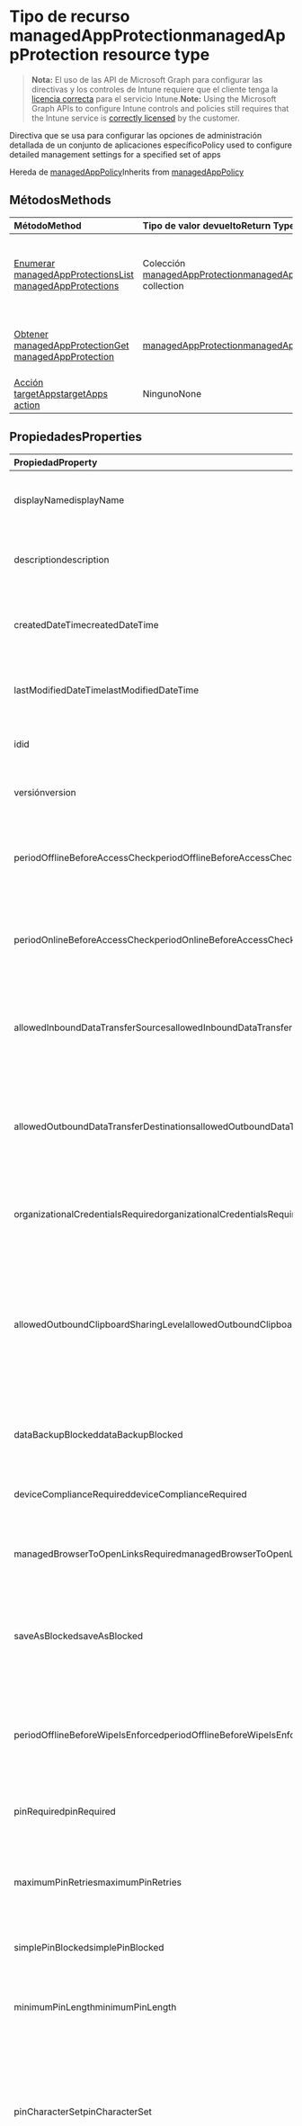 # <a name="managedappprotection-resource-type"></a><span data-ttu-id="5e588-101">Tipo de recurso managedAppProtection</span><span class="sxs-lookup"><span data-stu-id="5e588-101">managedAppProtection resource type</span></span>

> <span data-ttu-id="5e588-102">**Nota:** El uso de las API de Microsoft Graph para configurar las directivas y los controles de Intune requiere que el cliente tenga la [licencia correcta](https://go.microsoft.com/fwlink/?linkid=839381) para el servicio Intune.</span><span class="sxs-lookup"><span data-stu-id="5e588-102">**Note:** Using the Microsoft Graph APIs to configure Intune controls and policies still requires that the Intune service is [correctly licensed](https://go.microsoft.com/fwlink/?linkid=839381) by the customer.</span></span>

<span data-ttu-id="5e588-103">Directiva que se usa para configurar las opciones de administración detallada de un conjunto de aplicaciones específico</span><span class="sxs-lookup"><span data-stu-id="5e588-103">Policy used to configure detailed management settings for a specified set of apps</span></span>

<span data-ttu-id="5e588-104">Hereda de [managedAppPolicy](../resources/intune_mam_managedapppolicy.md)</span><span class="sxs-lookup"><span data-stu-id="5e588-104">Inherits from [managedAppPolicy](../resources/intune_mam_managedapppolicy.md)</span></span>

## <a name="methods"></a><span data-ttu-id="5e588-105">Métodos</span><span class="sxs-lookup"><span data-stu-id="5e588-105">Methods</span></span>
|<span data-ttu-id="5e588-106">Método</span><span class="sxs-lookup"><span data-stu-id="5e588-106">Method</span></span>|<span data-ttu-id="5e588-107">Tipo de valor devuelto</span><span class="sxs-lookup"><span data-stu-id="5e588-107">Return Type</span></span>|<span data-ttu-id="5e588-108">Descripción</span><span class="sxs-lookup"><span data-stu-id="5e588-108">Description</span></span>|
|:---|:---|:---|
|[<span data-ttu-id="5e588-109">Enumerar managedAppProtections</span><span class="sxs-lookup"><span data-stu-id="5e588-109">List managedAppProtections</span></span>](../api/intune_mam_managedappprotection_list.md)|<span data-ttu-id="5e588-110">Colección [managedAppProtection](../resources/intune_mam_managedappprotection.md)</span><span class="sxs-lookup"><span data-stu-id="5e588-110">[managedAppProtection](../resources/intune_mam_managedappprotection.md) collection</span></span>|<span data-ttu-id="5e588-111">Enumere las propiedades y las relaciones de los objetos [managedAppProtection](../resources/intune_mam_managedappprotection.md).</span><span class="sxs-lookup"><span data-stu-id="5e588-111">List properties and relationships of the [managedAppProtection](../resources/intune_mam_managedappprotection.md) objects.</span></span>|
|[<span data-ttu-id="5e588-112">Obtener managedAppProtection</span><span class="sxs-lookup"><span data-stu-id="5e588-112">Get managedAppProtection</span></span>](../api/intune_mam_managedappprotection_get.md)|[<span data-ttu-id="5e588-113">managedAppProtection</span><span class="sxs-lookup"><span data-stu-id="5e588-113">managedAppProtection</span></span>](../resources/intune_mam_managedappprotection.md)|<span data-ttu-id="5e588-114">Lea las propiedades y las relaciones del objeto [managedAppProtection](../resources/intune_mam_managedappprotection.md).</span><span class="sxs-lookup"><span data-stu-id="5e588-114">Read properties and relationships of [plannerTaskDetails](../resources/intune_mam_managedappprotection.md) object.</span></span>|
|[<span data-ttu-id="5e588-115">Acción targetApps</span><span class="sxs-lookup"><span data-stu-id="5e588-115">targetApps action</span></span>](../api/intune_mam_managedappprotection_targetapps.md)|<span data-ttu-id="5e588-116">Ninguno</span><span class="sxs-lookup"><span data-stu-id="5e588-116">None</span></span>|<span data-ttu-id="5e588-117">Todavía no documentado</span><span class="sxs-lookup"><span data-stu-id="5e588-117">Not yet documented</span></span>|

## <a name="properties"></a><span data-ttu-id="5e588-118">Propiedades</span><span class="sxs-lookup"><span data-stu-id="5e588-118">Properties</span></span>
|<span data-ttu-id="5e588-119">Propiedad</span><span class="sxs-lookup"><span data-stu-id="5e588-119">Property</span></span>|<span data-ttu-id="5e588-120">Tipo</span><span class="sxs-lookup"><span data-stu-id="5e588-120">Type</span></span>|<span data-ttu-id="5e588-121">Descripción</span><span class="sxs-lookup"><span data-stu-id="5e588-121">Description</span></span>|
|:---|:---|:---|
|<span data-ttu-id="5e588-122">displayName</span><span class="sxs-lookup"><span data-stu-id="5e588-122">displayName</span></span>|<span data-ttu-id="5e588-123">Cadena</span><span class="sxs-lookup"><span data-stu-id="5e588-123">String</span></span>|<span data-ttu-id="5e588-124">Nombre para mostrar de la directiva.</span><span class="sxs-lookup"><span data-stu-id="5e588-124">Policy display name.</span></span> <span data-ttu-id="5e588-125">Heredado de [managedAppPolicy](../resources/intune_mam_managedapppolicy.md)</span><span class="sxs-lookup"><span data-stu-id="5e588-125">Inherited from [managedAppPolicy](../resources/intune_mam_managedapppolicy.md)</span></span>|
|<span data-ttu-id="5e588-126">description</span><span class="sxs-lookup"><span data-stu-id="5e588-126">description</span></span>|<span data-ttu-id="5e588-127">Cadena</span><span class="sxs-lookup"><span data-stu-id="5e588-127">String</span></span>|<span data-ttu-id="5e588-128">La descripción de la directiva.</span><span class="sxs-lookup"><span data-stu-id="5e588-128">The policy's description.</span></span> <span data-ttu-id="5e588-129">Heredado de [managedAppPolicy](../resources/intune_mam_managedapppolicy.md)</span><span class="sxs-lookup"><span data-stu-id="5e588-129">Inherited from [managedAppPolicy](../resources/intune_mam_managedapppolicy.md)</span></span>|
|<span data-ttu-id="5e588-130">createdDateTime</span><span class="sxs-lookup"><span data-stu-id="5e588-130">createdDateTime</span></span>|<span data-ttu-id="5e588-131">DateTimeOffset</span><span class="sxs-lookup"><span data-stu-id="5e588-131">DateTimeOffset</span></span>|<span data-ttu-id="5e588-132">La fecha y la hora de creación de la directiva.</span><span class="sxs-lookup"><span data-stu-id="5e588-132">The date and time when the page was created.</span></span> <span data-ttu-id="5e588-133">Heredado de [managedAppPolicy](../resources/intune_mam_managedapppolicy.md)</span><span class="sxs-lookup"><span data-stu-id="5e588-133">Inherited from [managedAppPolicy](../resources/intune_mam_managedapppolicy.md)</span></span>|
|<span data-ttu-id="5e588-134">lastModifiedDateTime</span><span class="sxs-lookup"><span data-stu-id="5e588-134">lastModifiedDateTime</span></span>|<span data-ttu-id="5e588-135">DateTimeOffset</span><span class="sxs-lookup"><span data-stu-id="5e588-135">DateTimeOffset</span></span>|<span data-ttu-id="5e588-136">Última vez que se modificó la directiva.</span><span class="sxs-lookup"><span data-stu-id="5e588-136">Last time the policy was modified.</span></span> <span data-ttu-id="5e588-137">Heredado de [managedAppPolicy](../resources/intune_mam_managedapppolicy.md)</span><span class="sxs-lookup"><span data-stu-id="5e588-137">Inherited from [managedAppPolicy](../resources/intune_mam_managedapppolicy.md)</span></span>|
|<span data-ttu-id="5e588-138">id</span><span class="sxs-lookup"><span data-stu-id="5e588-138">id</span></span>|<span data-ttu-id="5e588-139">Cadena</span><span class="sxs-lookup"><span data-stu-id="5e588-139">String</span></span>|<span data-ttu-id="5e588-140">Clave de la entidad.</span><span class="sxs-lookup"><span data-stu-id="5e588-140">Key of the setting.</span></span> <span data-ttu-id="5e588-141">Heredado de [managedAppPolicy](../resources/intune_mam_managedapppolicy.md)</span><span class="sxs-lookup"><span data-stu-id="5e588-141">Inherited from [managedAppPolicy](../resources/intune_mam_managedapppolicy.md)</span></span>|
|<span data-ttu-id="5e588-142">versión</span><span class="sxs-lookup"><span data-stu-id="5e588-142">version</span></span>|<span data-ttu-id="5e588-143">Cadena</span><span class="sxs-lookup"><span data-stu-id="5e588-143">String</span></span>|<span data-ttu-id="5e588-144">Versión de la entidad.</span><span class="sxs-lookup"><span data-stu-id="5e588-144">Version of the entity.</span></span> <span data-ttu-id="5e588-145">Heredado de [managedAppPolicy](../resources/intune_mam_managedapppolicy.md)</span><span class="sxs-lookup"><span data-stu-id="5e588-145">Inherited from [managedAppPolicy](../resources/intune_mam_managedapppolicy.md)</span></span>|
|<span data-ttu-id="5e588-146">periodOfflineBeforeAccessCheck</span><span class="sxs-lookup"><span data-stu-id="5e588-146">periodOfflineBeforeAccessCheck</span></span>|<span data-ttu-id="5e588-147">Duración</span><span class="sxs-lookup"><span data-stu-id="5e588-147">Duration</span></span>|<span data-ttu-id="5e588-148">El período tras el cual se comprueba el acceso cuando el dispositivo no está conectado a Internet.</span><span class="sxs-lookup"><span data-stu-id="5e588-148">The period after which access is checked when the device is not connected to the internet.</span></span>|
|<span data-ttu-id="5e588-149">periodOnlineBeforeAccessCheck</span><span class="sxs-lookup"><span data-stu-id="5e588-149">periodOnlineBeforeAccessCheck</span></span>|<span data-ttu-id="5e588-150">Duración</span><span class="sxs-lookup"><span data-stu-id="5e588-150">Duration</span></span>|<span data-ttu-id="5e588-151">El período tras el cual se comprueba el acceso cuando el dispositivo está conectado a Internet.</span><span class="sxs-lookup"><span data-stu-id="5e588-151">The period after which access is checked when the device is connected to the internet.</span></span>|
|<span data-ttu-id="5e588-152">allowedInboundDataTransferSources</span><span class="sxs-lookup"><span data-stu-id="5e588-152">allowedInboundDataTransferSources</span></span>|<span data-ttu-id="5e588-153">Cadena</span><span class="sxs-lookup"><span data-stu-id="5e588-153">String</span></span>|<span data-ttu-id="5e588-154">Orígenes desde los que permite la transferencia de datos.</span><span class="sxs-lookup"><span data-stu-id="5e588-154">Sources from which data is allowed to be transferred.</span></span> <span data-ttu-id="5e588-155">Los valores posibles son: `allApps`, `managedApps` y `none`.</span><span class="sxs-lookup"><span data-stu-id="5e588-155">Possible values are: `allApps`, `managedApps`, `none`.</span></span>|
|<span data-ttu-id="5e588-156">allowedOutboundDataTransferDestinations</span><span class="sxs-lookup"><span data-stu-id="5e588-156">allowedOutboundDataTransferDestinations</span></span>|<span data-ttu-id="5e588-157">Cadena</span><span class="sxs-lookup"><span data-stu-id="5e588-157">String</span></span>|<span data-ttu-id="5e588-158">Destinos a los que permite la transferencia de datos.</span><span class="sxs-lookup"><span data-stu-id="5e588-158">Destinations to which data is allowed to be transferred.</span></span> <span data-ttu-id="5e588-159">Los valores posibles son: `allApps`, `managedApps` y `none`.</span><span class="sxs-lookup"><span data-stu-id="5e588-159">Possible values are: `allApps`, `managedApps`, `none`.</span></span>|
|<span data-ttu-id="5e588-160">organizationalCredentialsRequired</span><span class="sxs-lookup"><span data-stu-id="5e588-160">organizationalCredentialsRequired</span></span>|<span data-ttu-id="5e588-161">Booleano</span><span class="sxs-lookup"><span data-stu-id="5e588-161">Boolean</span></span>|<span data-ttu-id="5e588-162">Indica si son necesarias las credenciales de la organización para usar la aplicación.</span><span class="sxs-lookup"><span data-stu-id="5e588-162">Indicates whether organizational credentials are required for app use.</span></span>|
|<span data-ttu-id="5e588-163">allowedOutboundClipboardSharingLevel</span><span class="sxs-lookup"><span data-stu-id="5e588-163">allowedOutboundClipboardSharingLevel</span></span>|<span data-ttu-id="5e588-164">Cadena</span><span class="sxs-lookup"><span data-stu-id="5e588-164">String</span></span>|<span data-ttu-id="5e588-165">El nivel al que puede compartirse el Portapapeles entre aplicaciones en el dispositivo administrado.</span><span class="sxs-lookup"><span data-stu-id="5e588-165">The level to which the clipboard may be shared between apps on the managed device.</span></span> <span data-ttu-id="5e588-166">Los valores posibles son: `allApps`, `managedAppsWithPasteIn`, `managedApps` y `blocked`.</span><span class="sxs-lookup"><span data-stu-id="5e588-166">Possible values are: `allApps`, `managedAppsWithPasteIn`, `managedApps`, `blocked`.</span></span>|
|<span data-ttu-id="5e588-167">dataBackupBlocked</span><span class="sxs-lookup"><span data-stu-id="5e588-167">dataBackupBlocked</span></span>|<span data-ttu-id="5e588-168">Booleano</span><span class="sxs-lookup"><span data-stu-id="5e588-168">Boolean</span></span>|<span data-ttu-id="5e588-169">Indica si se bloquea la copia de seguridad de los datos de la aplicación administrada.</span><span class="sxs-lookup"><span data-stu-id="5e588-169">Indicates whether the backup of a managed app's data is blocked.</span></span>|
|<span data-ttu-id="5e588-170">deviceComplianceRequired</span><span class="sxs-lookup"><span data-stu-id="5e588-170">deviceComplianceRequired</span></span>|<span data-ttu-id="5e588-171">Booleano</span><span class="sxs-lookup"><span data-stu-id="5e588-171">Boolean</span></span>|<span data-ttu-id="5e588-172">Indica si se requiere el cumplimiento del dispositivo.</span><span class="sxs-lookup"><span data-stu-id="5e588-172">Indicates whether device compliance is required.</span></span>|
|<span data-ttu-id="5e588-173">managedBrowserToOpenLinksRequired</span><span class="sxs-lookup"><span data-stu-id="5e588-173">managedBrowserToOpenLinksRequired</span></span>|<span data-ttu-id="5e588-174">Booleano</span><span class="sxs-lookup"><span data-stu-id="5e588-174">Boolean</span></span>|<span data-ttu-id="5e588-175">Indica si se deberían abrir los vínculos de Internet en la aplicación del explorador administrado.</span><span class="sxs-lookup"><span data-stu-id="5e588-175">Indicates whether internet links should be opened in the managed browser app.</span></span>|
|<span data-ttu-id="5e588-176">saveAsBlocked</span><span class="sxs-lookup"><span data-stu-id="5e588-176">saveAsBlocked</span></span>|<span data-ttu-id="5e588-177">Booleano</span><span class="sxs-lookup"><span data-stu-id="5e588-177">Boolean</span></span>|<span data-ttu-id="5e588-178">Indica si los usuarios pueden usar el elemento de menú "Guardar como" para guardar una copia de los archivos protegidos.</span><span class="sxs-lookup"><span data-stu-id="5e588-178">Indicates whether users may use the "Save As" menu item to save a copy of protected files.</span></span>|
|<span data-ttu-id="5e588-179">periodOfflineBeforeWipeIsEnforced</span><span class="sxs-lookup"><span data-stu-id="5e588-179">periodOfflineBeforeWipeIsEnforced</span></span>|<span data-ttu-id="5e588-180">Duración</span><span class="sxs-lookup"><span data-stu-id="5e588-180">Duration</span></span>|<span data-ttu-id="5e588-181">La cantidad de tiempo que una aplicación puede estar desconectada de Internet antes de que se borren los datos administrados.</span><span class="sxs-lookup"><span data-stu-id="5e588-181">The amount of time an app is allowed to remain disconnected from the internet before all managed data it is wiped.</span></span>|
|<span data-ttu-id="5e588-182">pinRequired</span><span class="sxs-lookup"><span data-stu-id="5e588-182">pinRequired</span></span>|<span data-ttu-id="5e588-183">Booleano</span><span class="sxs-lookup"><span data-stu-id="5e588-183">Boolean</span></span>|<span data-ttu-id="5e588-184">Indica si se requiere un PIN de nivel de aplicación.</span><span class="sxs-lookup"><span data-stu-id="5e588-184">Indicates whether an app-level pin is required.</span></span>|
|<span data-ttu-id="5e588-185">maximumPinRetries</span><span class="sxs-lookup"><span data-stu-id="5e588-185">maximumPinRetries</span></span>|<span data-ttu-id="5e588-186">Int32</span><span class="sxs-lookup"><span data-stu-id="5e588-186">Int32</span></span>|<span data-ttu-id="5e588-187">Número máximo de intentos de reintento de PIN incorrecto antes de que se borre la aplicación administrada.</span><span class="sxs-lookup"><span data-stu-id="5e588-187">Maximum number of incorrect pin retry attempts before the managed app is wiped.</span></span>|
|<span data-ttu-id="5e588-188">simplePinBlocked</span><span class="sxs-lookup"><span data-stu-id="5e588-188">simplePinBlocked</span></span>|<span data-ttu-id="5e588-189">Booleano</span><span class="sxs-lookup"><span data-stu-id="5e588-189">Boolean</span></span>|<span data-ttu-id="5e588-190">Indica si simplePin está bloqueado.</span><span class="sxs-lookup"><span data-stu-id="5e588-190">Indicates whether simplePin is blocked.</span></span>|
|<span data-ttu-id="5e588-191">minimumPinLength</span><span class="sxs-lookup"><span data-stu-id="5e588-191">minimumPinLength</span></span>|<span data-ttu-id="5e588-192">Int32</span><span class="sxs-lookup"><span data-stu-id="5e588-192">Int32</span></span>|<span data-ttu-id="5e588-193">Longitud mínima de PIN necesaria para un PIN de nivel de aplicación si PinRequired se establece en True</span><span class="sxs-lookup"><span data-stu-id="5e588-193">Minimum pin length required for an app-level pin if PinRequired is set to True</span></span>|
|<span data-ttu-id="5e588-194">pinCharacterSet</span><span class="sxs-lookup"><span data-stu-id="5e588-194">pinCharacterSet</span></span>|<span data-ttu-id="5e588-195">Cadena</span><span class="sxs-lookup"><span data-stu-id="5e588-195">String</span></span>|<span data-ttu-id="5e588-196">Conjunto de caracteres que se puede usar para un PIN de nivel de aplicación si PinRequired se establece en True.</span><span class="sxs-lookup"><span data-stu-id="5e588-196">Character set which may be used for an app-level pin if PinRequired is set to True.</span></span> <span data-ttu-id="5e588-197">Los valores posibles son: `numeric` y `alphanumericAndSymbol`.</span><span class="sxs-lookup"><span data-stu-id="5e588-197">Possible values are: `numeric`, `alphanumericAndSymbol`.</span></span>|
|<span data-ttu-id="5e588-198">periodBeforePinReset</span><span class="sxs-lookup"><span data-stu-id="5e588-198">periodBeforePinReset</span></span>|<span data-ttu-id="5e588-199">Duración</span><span class="sxs-lookup"><span data-stu-id="5e588-199">Duration</span></span>|<span data-ttu-id="5e588-200">TimePeriod antes de que se deba restablecer el PIN de todos los niveles si PinRequired se establece en True.</span><span class="sxs-lookup"><span data-stu-id="5e588-200">TimePeriod before the all-level pin must be reset if PinRequired is set to True.</span></span>|
|<span data-ttu-id="5e588-201">allowedDataStorageLocations</span><span class="sxs-lookup"><span data-stu-id="5e588-201">allowedDataStorageLocations</span></span>|<span data-ttu-id="5e588-202">Colección de cadenas</span><span class="sxs-lookup"><span data-stu-id="5e588-202">String collection</span></span>|<span data-ttu-id="5e588-203">Ubicaciones de almacenamiento de datos en las que un usuario puede almacenar datos administrados.</span><span class="sxs-lookup"><span data-stu-id="5e588-203">Data storage locations where a user may store managed data.</span></span>|
|<span data-ttu-id="5e588-204">contactSyncBlocked</span><span class="sxs-lookup"><span data-stu-id="5e588-204">contactSyncBlocked</span></span>|<span data-ttu-id="5e588-205">Booleano</span><span class="sxs-lookup"><span data-stu-id="5e588-205">Boolean</span></span>|<span data-ttu-id="5e588-206">Indica si se pueden sincronizar los contactos en el dispositivo del usuario.</span><span class="sxs-lookup"><span data-stu-id="5e588-206">Indicates whether contacts can be synced to the user's device.</span></span>|
|<span data-ttu-id="5e588-207">printBlocked</span><span class="sxs-lookup"><span data-stu-id="5e588-207">printBlocked</span></span>|<span data-ttu-id="5e588-208">Booleano</span><span class="sxs-lookup"><span data-stu-id="5e588-208">Boolean</span></span>|<span data-ttu-id="5e588-209">Indica si se puede imprimir desde las aplicaciones administradas.</span><span class="sxs-lookup"><span data-stu-id="5e588-209">Indicates whether printing is allowed from managed apps.</span></span>|
|<span data-ttu-id="5e588-210">fingerprintBlocked</span><span class="sxs-lookup"><span data-stu-id="5e588-210">fingerprintBlocked</span></span>|<span data-ttu-id="5e588-211">Booleano</span><span class="sxs-lookup"><span data-stu-id="5e588-211">Boolean</span></span>|<span data-ttu-id="5e588-212">Indica si se permite el uso del lector de huella digital en lugar de un PIN si PinRequired se establece en True.</span><span class="sxs-lookup"><span data-stu-id="5e588-212">Indicates whether use of the fingerprint reader is allowed in place of a pin if PinRequired is set to True.</span></span>|
|<span data-ttu-id="5e588-213">disableAppPinIfDevicePinIsSet</span><span class="sxs-lookup"><span data-stu-id="5e588-213">disableAppPinIfDevicePinIsSet</span></span>|<span data-ttu-id="5e588-214">Booleano</span><span class="sxs-lookup"><span data-stu-id="5e588-214">Boolean</span></span>|<span data-ttu-id="5e588-215">Indica si es necesario el uso del PIN de la aplicación si se establece el PIN del dispositivo.</span><span class="sxs-lookup"><span data-stu-id="5e588-215">Indicates whether use of the app pin is required if the device pin is set.</span></span>|
|<span data-ttu-id="5e588-216">minimumRequiredOsVersion</span><span class="sxs-lookup"><span data-stu-id="5e588-216">minimumRequiredOsVersion</span></span>|<span data-ttu-id="5e588-217">Cadena</span><span class="sxs-lookup"><span data-stu-id="5e588-217">String</span></span>|<span data-ttu-id="5e588-218">Las versiones anteriores a la versión especificada impedirán que la aplicación administrada obtenga acceso a los datos de la compañía.</span><span class="sxs-lookup"><span data-stu-id="5e588-218">Versions less than the specified version will block the managed app from accessing company data.</span></span>|
|<span data-ttu-id="5e588-219">minimumWarningOsVersion</span><span class="sxs-lookup"><span data-stu-id="5e588-219">minimumWarningOsVersion</span></span>|<span data-ttu-id="5e588-220">Cadena</span><span class="sxs-lookup"><span data-stu-id="5e588-220">String</span></span>|<span data-ttu-id="5e588-221">Las versiones anteriores a la versión especificada provocarán un mensaje de advertencia en la aplicación administrada que intenta obtener acceso a los datos de la compañía.</span><span class="sxs-lookup"><span data-stu-id="5e588-221">Versions less than the specified version will result in warning message on the managed app from accessing company data.</span></span>|
|<span data-ttu-id="5e588-222">minimumRequiredAppVersion</span><span class="sxs-lookup"><span data-stu-id="5e588-222">minimumRequiredAppVersion</span></span>|<span data-ttu-id="5e588-223">Cadena</span><span class="sxs-lookup"><span data-stu-id="5e588-223">String</span></span>|<span data-ttu-id="5e588-224">Las versiones anteriores a la versión especificada impedirán que la aplicación administrada obtenga acceso a los datos de la compañía.</span><span class="sxs-lookup"><span data-stu-id="5e588-224">Versions less than the specified version will block the managed app from accessing company data.</span></span>|
|<span data-ttu-id="5e588-225">minimumWarningAppVersion</span><span class="sxs-lookup"><span data-stu-id="5e588-225">minimumWarningAppVersion</span></span>|<span data-ttu-id="5e588-226">Cadena</span><span class="sxs-lookup"><span data-stu-id="5e588-226">String</span></span>|<span data-ttu-id="5e588-227">Las versiones anteriores a la versión especificada provocarán un mensaje de advertencia en la aplicación administrada.</span><span class="sxs-lookup"><span data-stu-id="5e588-227">Versions less than the specified version will result in warning message on the managed app.</span></span>|

## <a name="relationships"></a><span data-ttu-id="5e588-228">Relaciones</span><span class="sxs-lookup"><span data-stu-id="5e588-228">Relationships</span></span>
<span data-ttu-id="5e588-229">Ninguna</span><span class="sxs-lookup"><span data-stu-id="5e588-229">None</span></span>
## <a name="json-representation"></a><span data-ttu-id="5e588-230">Representación JSON</span><span class="sxs-lookup"><span data-stu-id="5e588-230">JSON Representation</span></span>
<span data-ttu-id="5e588-231">Aquí tiene una representación JSON del recurso.</span><span class="sxs-lookup"><span data-stu-id="5e588-231">Here is a JSON representation of the resource.</span></span>
<!-- {
  "blockType": "resource",
  "keyProperty": "id",
  "@odata.type": "microsoft.graph.managedAppProtection"
}
-->
``` json
{
  "@odata.type": "#microsoft.graph.managedAppProtection",
  "displayName": "String",
  "description": "String",
  "createdDateTime": "String (timestamp)",
  "lastModifiedDateTime": "String (timestamp)",
  "id": "String (identifier)",
  "version": "String",
  "periodOfflineBeforeAccessCheck": "String (duration)",
  "periodOnlineBeforeAccessCheck": "String (duration)",
  "allowedInboundDataTransferSources": "String",
  "allowedOutboundDataTransferDestinations": "String",
  "organizationalCredentialsRequired": true,
  "allowedOutboundClipboardSharingLevel": "String",
  "dataBackupBlocked": true,
  "deviceComplianceRequired": true,
  "managedBrowserToOpenLinksRequired": true,
  "saveAsBlocked": true,
  "periodOfflineBeforeWipeIsEnforced": "String (duration)",
  "pinRequired": true,
  "maximumPinRetries": 1024,
  "simplePinBlocked": true,
  "minimumPinLength": 1024,
  "pinCharacterSet": "String",
  "periodBeforePinReset": "String (duration)",
  "allowedDataStorageLocations": [
    "String"
  ],
  "contactSyncBlocked": true,
  "printBlocked": true,
  "fingerprintBlocked": true,
  "disableAppPinIfDevicePinIsSet": true,
  "minimumRequiredOsVersion": "String",
  "minimumWarningOsVersion": "String",
  "minimumRequiredAppVersion": "String",
  "minimumWarningAppVersion": "String"
}
```



